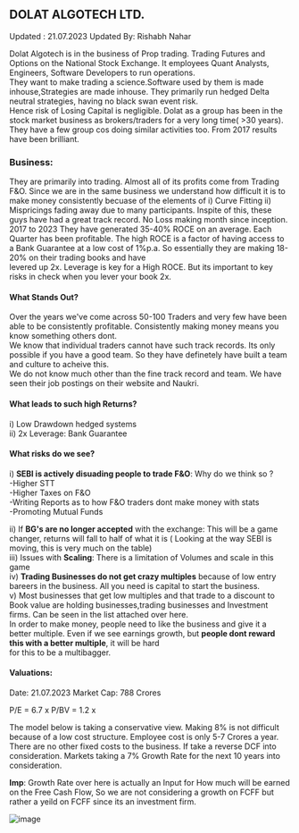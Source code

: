 
## DOLAT ALGOTECH LTD.  

Updated : 21.07.2023
Updated By: Rishabh Nahar

Dolat Algotech is in the business of Prop trading. Trading Futures and Options on the National Stock Exchange. It employees Quant Analysts, Engineers, Software Developers to run operations.  
They want to make trading a science.Software used by them is made inhouse,Strategies are made inhouse. They primarily run hedged Delta neutral strategies, having no black swan event risk.  
Hence risk of Losing Capital is negligible. Dolat as a group has been in the stock market business as brokers/traders for a very long time( >30 years). They have a few group cos doing similar 
activities too. From 2017 results have been brilliant. 

### Business:

They are primarily into trading. Almost all of its profits come from Trading F&O. Since we are in the same business we understand how difficult it is to make money consistently becuase of the elements of 
i) Curve Fitting ii) Mispricings fading away due to many participants. Inspite of this, these guys have had a great track record. No Loss making month since inception. 2017 to 2023 They have generated 35-40% ROCE 
on an average. Each Quarter has been profitable. The high ROCE is a factor of having access to a Bank Guarantee at a low cost of 1%p.a. So essentially they are making 18-20% on their trading books and have  
levered up 2x. Leverage is key for a High ROCE. But its important to key risks in check when you lever your book 2x.  


#### What Stands Out?

Over the years we've come across 50-100 Traders and very few have been able to be consistently profitable. Consistently making money means you know something others dont.  
We know that individual traders cannot have such track records. Its only possible if you have a good team. So they have definetely have built a team and culture to acheive this.  
We do not know much other than the fine track record and team. We have seen their job postings on their website and Naukri.  


#### What leads to such high Returns? 

i)  Low Drawdown hedged systems   
ii) 2x Leverage: Bank Guarantee   

#### What risks do we see?   

i) **SEBI is actively disuading people to trade F&O**: Why do we think so ?  
    -Higher STT     
    -Higher Taxes on F&O     
    -Writing Reports as to how F&O traders dont make money with stats     
    -Promoting Mutual Funds     

ii)  If **BG's are no longer accepted** with the exchange: This will be a game changer, returns will fall to half of what it is ( Looking at the way SEBI is moving, this is very much on the table)   
iii) Issues with **Scaling**: There is a limitation of Volumes and scale in this game    
iv)  **Trading Businesses do not get crazy multiples** because of low entry bareers in the business. All you need is capital to start the business.     
v)   Most businesses that get low multiples and that trade to a discount to Book value are holding businesses,trading businesses and Investment firms. Can be seen in the list attached over here.  
     In order to make money, people need to like the business and give it a better multiple. Even if we see earnings growth, but **people dont reward this with a better multiple**, it will be hard  
     for this to be a multibagger.  


#### Valuations:
Date: 21.07.2023
Market Cap: 788 Crores 

P/E  = 6.7 x
P/BV = 1.2 x							

The model below is taking a conservative view. Making 8% is not difficult because of a low cost structure. Employee cost is only 5-7 Crores a year. There are no other fixed costs to the business.
If take a reverse DCF into consideration. Markets taking a 7% Growth Rate for the next 10 years into consideration. 

**Imp**: Growth Rate over here is actually an Input for How much will be earned on the Free Cash Flow, So we are not considering a growth on FCFF but rather a yeild on FCFF since its an investment firm.
                
![image](https://github.com/qodeinvestments/Swan-Documentation/assets/67407393/9d428ddd-c12e-4dd5-b007-bb5aba08199f)




